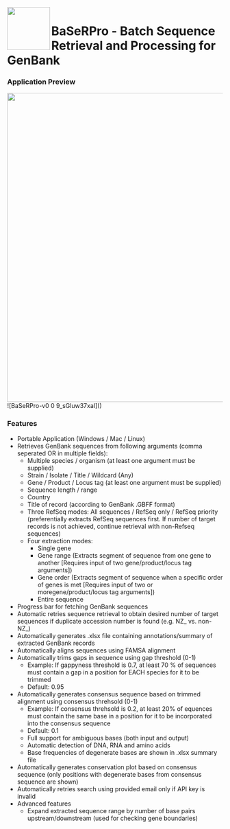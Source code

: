 <img src="https://github.com/user-attachments/assets/59673387-cacb-4cca-a27c-03681739a9d5" width="100" align="left" />

# BaSeRPro - Batch Sequence Retrieval and Processing for GenBank

### Application Preview

<img src="https://github.com/user-attachments/assets/c1129427-0a29-4582-baf9-f3553f39e797" width="720" />
![BaSeRPro-v0 0 9_sGluw37xaI]()

### Features

* Portable Application (Windows / Mac / Linux)
* Retrieves GenBank sequences from following arguments (comma seperated OR in multiple fields): 
  * Multiple species / organism (at least one argument must be supplied)
  * Strain / Isolate / Title / Wildcard (Any)
  * Gene / Product / Locus tag (at least one argument must be supplied)
  * Sequence length / range
  * Country
  * Title of record (according to GenBank .GBFF format)
  * Three RefSeq modes: All sequences / RefSeq only / RefSeq priority (preferentially extracts RefSeq sequences first. If number of target records is not achieved, continue retrieval with non-Refseq sequences)
  * Four extraction modes:
    * Single gene
    * Gene range (Extracts segment of sequence from one gene to another [Requires input of two gene/product/locus tag arguments])
    * Gene order (Extracts segment of sequence when a specific order of genes is met [Requires input of two or moregene/product/locus tag arguments])
    * Entire sequence
* Progress bar for fetching GenBank sequences
* Automatic retries sequence retrieval to obtain desired number of target sequences if duplicate accession number is found (e.g. NZ_ vs. non-NZ_)
* Automatically generates .xlsx file containing annotations/summary of extracted GenBank records
* Automatically aligns sequences using FAMSA alignment
* Automatically trims gaps in sequence using gap threshold (0-1)
  * Example: If gappyness threshold is 0.7, at least 70 % of sequences must contain a gap in a position for EACH species for it to be trimmed
  * Default: 0.95
* Automatically generates consensus sequence based on trimmed alignment using consensus threhsold (0-1)
  * Example: If consensus threhsold is 0.2, at least 20% of equences must contain the same base in a position for it to be incorporated into the consensus sequence
  * Default: 0.1
  * Full support for ambiguous bases (both input and output)
  * Automatic detection of DNA, RNA and amino acids
  * Base frequencies of degenerate bases are shown in .xlsx summary file
* Automatically generates conservation plot based on consensus sequence (only positions with degenerate bases from consensus sequence are shown)
* Automatically retries search using provided email only if API key is invalid
* Advanced features
  * Expand extracted sequence range by number of base pairs upstream/downstream (used for checking gene boundaries)





